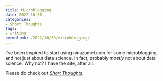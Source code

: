 ```yaml
---
title: Microblogging
date: 2022-10-30
categories:
- Short Thoughts
tags:
- writing
permalink: /2022/10/30/microblogging/
---
```


I've been inspired to start using ninazumel.com for some microblogging, and not just about data science. In fact, probably *mostly* not about data science. 
Why not? I have the site, after all.

Please do check out [*Short Thoughts*](https://ninazumel.com/short_thoughts/).
